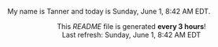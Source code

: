 My name is Tanner and today is Sunday, June 1, 8:42 AM EDT.

<p align="center">This <i>README</i> file is generated <b>every 3 hours</b>!</br>Last refresh: Sunday, June 1, 8:42 AM EDT<br /></p>

